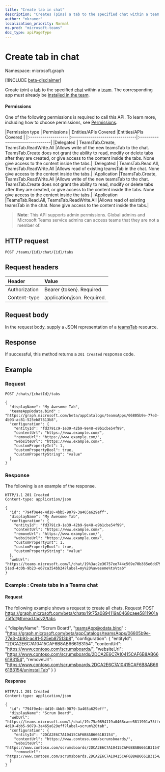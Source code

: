 ```yaml
---
title: "Create tab in chat"
description: "Creates (pins) a tab to the specified chat within a team. Add a scrum board tab in the meeting chat by using Graph APIs. "
author: "nkramer"
localization_priority: Normal
ms.prod: "microsoft-teams"
doc_type: apiPageType
---
```


# Create tab in chat

Namespace: microsoft.graph

[!INCLUDE [beta-disclaimer](../../includes/beta-disclaimer.md)]

Create (pin) a [tab](../resources/teamstab.md) to the specified [chat](../resources/chat.md) within a [team](../resources/team.md). 
The corresponding app must already be [installed in the team](../api/teamsappinstallation-add.md).

#### Permissions

One of the following permissions is required to call this API. To learn more, including how to choose permissions, see [Permissions](/graph/permissions-reference).

|Permission type      | Permissions | Entities/APIs Covered |Entities/APIs Covered |
|:--------------------|:---------------------------------|:---------------------------------|
|Delegated  | TeamsTab.Create, TeamsTab.ReadWrite.All  |Allows write of the new teamsTab to the chat. TeamsTab.Create does not grant the ability to read, modify or delete tabs after they are created, or give access to the content inside the tabs. None give access to the content inside the tabs.|
|Delegated  | TeamsTab.Read.All, TeamsTab.ReadWrite.All |Allows read of existing teamsTab in the chat. None give access to the content inside the tabs.|
|Application |TeamsTab.Create, TeamsTab.ReadWrite.All  |Allows write of the new teamsTab to the chat. TeamsTab.Create does not grant the ability to read, modify or delete tabs after they are created, or give access to the content inside the tabs. None give access to the content inside the tabs.|
|Application |TeamsTab.Read.All, TeamsTab.ReadWrite.All  |Allows read of existing teamsTab in the chat. None give access to the content inside the tabs.|

> **Note**: This API supports admin permissions. Global admins and Microsoft Teams service admins can access teams that they are not a member of.

## HTTP request

```
POST /teams/{id}/chat/{id}/tabs
```

## Request headers
| Header       | Value |
|:---------------|:--------|
| Authorization  | Bearer {token}. Required.  |
| Content-type   | application/json. Required. |

## Request body

In the request body, supply a JSON representation of a [teamsTab](../resources/teamstab.md) resource.

## Response

If successful, this method returns a `201 Created` response code.

## Example

### Request

```
POST /chats/{chatId}/tabs

{
  "displayName": "My Awesome Tab",
  "teamsApp@odata.bind" : "https://graph.microsoft.com/beta/appCatalogs/teamsApps/06805b9e-77e3-4b93-ac81-525eb87513b8",
  "configuration": {
    "entityId": "fd3791c9-1e39-42b9-9e48-e9b1cbe54f99",
    "contentUrl": "https://www.example.com/",
    "removeUrl": "https://www.example.com/",
    "websiteUrl": "https://www.example.com/",
    "customPropertyInt": 1,
    "customPropertyBool": true,
    "customPropertyString": "value"
  }
}
```

### Response

The following is an example of the response. 

```
HTTP/1.1 201 Created
Content-type: application/json

{
  "id": "794f0e4e-4d10-4bb5-9079-3a465a629eff",
  "displayName": "My Awesome Tab",
  "configuration": {
    "entityId": "fd3791c9-1e39-42b9-9e48-e9b1cbe54f99",
    "contentUrl": "https://www.example.com/",
    "removeUrl": "https://www.example.com/",
    "websiteUrl": "https://www.example.com/",
    "customPropertyInt": 1,
    "customPropertyBool": true,
    "customPropertyString": "value"
  },
  "webUrl": "https://teams.microsoft.com/l/chat/19%3ac2e36757ee744c569e70b385e6dd79b6%40thread.skype/tab%3a%3afd736d46-51ed-4c0b-9b23-e67ca354bb24?label=my%20%awesome%to%tab"
}

```

### Example : Create tabs in a Teams chat

#### Request

The following example shows a request to create all chats.
Request
POST https://graph.microsoft.com/beta/chats/19:75a0894119a0468caee5811901a75ffd@thread.tacv2/tabs

{
  "displayName": "Scrum Board",
  "teamsApp@odata.bind" : "https://graph.microsoft.com/beta/appCatalogs/teamsApps/06805b9e-77e3-4b93-ac81-525eb87513b8",
  "configuration": {
    "entityId": "2DCA2E6C7A10415CAF6B8AB6661B3154",
    "contentUrl": "https://www.contoso.com/scrumsboards/",
    "websiteUrl": "https://www.contoso.com/scrumsboards/2DCA2E6C7A10415CAF6B8AB6661B3154",
    "removeUrl": "https://www.contoso.com/scrumsboards.2DCA2E6C7A10415CAF6B8AB6661B3154/uninstallTab"
  }
}

#### Response
```
HTTP/1.1 201 Created
Content-type: application/json

{
  "id": "794f0e4e-4d10-4bb5-9079-3a465a629eff",
  "displayName": "Scrum Board",
  "webUrl": "https://teams.microsoft.com/l/chat/19:75a0894119a0468caee5811901a75ffd@thread.tacv2/tab%3a%3a794f0e4e-4d10-4bb5-9079-3a465a629eff?label=scrum%20tab",
  "configuration": {
    "entityId": "2DCA2E6C7A10415CAF6B8AB6661B3154",
    "contentUrl": "https://www.contoso.com/scrumsboards/",
    "websiteUrl": "https://www.contoso.com/scrumsboards/2DCA2E6C7A10415CAF6B8AB6661B3154",
    "removeUrl": "https://www.contoso.com/scrumsboards.2DCA2E6C7A10415CAF6B8AB6661B3154/uninstallTab"
  }
}

```

